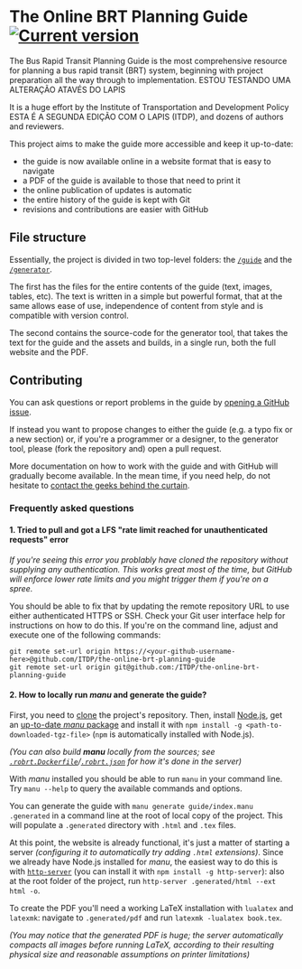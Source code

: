 # The Online BRT Planning Guide [![Current version](https://img.shields.io/badge/view-brtguide.itdp.org-blue.svg?style=flat-square)](https://brtguide.itdp.org)

The Bus Rapid Transit Planning Guide is the most comprehensive resource for
planning a bus rapid transit (BRT) system, beginning with project preparation
all the way through to implementation. ESTOU TESTANDO UMA ALTERAÇÃO ATAVÉS DO LAPIS

It is a huge effort by the Institute of Transportation and Development Policy ESTA É A SEGUNDA EDIÇÃO COM O LAPIS
(ITDP), and dozens of authors and reviewers.

This project aims to make the guide more accessible and keep it up-to-date:

 - the guide is now available online in a website format that is easy to navigate
 - a PDF of the guide is available to those that need to print it
 - the online publication of updates is automatic
 - the entire history of the guide is kept with Git
 - revisions and contributions are easier with GitHub


## File structure

Essentially, the project is divided in two top-level folders: the
[`/guide`](guide) and the [`/generator`](generator).

The first has the files for the entire contents of the guide (text, images,
tables, etc).  The text is written in a simple but powerful format, that at the
same allows ease of use, independence of content from style and is compatible
with version control.

The second contains the source-code for the generator tool, that takes the text
for the guide and the assets and builds, in a single run, both the full website
and the PDF.


## Contributing

You can ask questions or report problems in the guide by [opening a GitHub
issue](https://github.com/ITDP/the-online-brt-planning-guide/issues/new).

If instead you want to propose changes to either the guide (e.g. a typo fix or
a new section) or, if you're a programmer or a designer, to the generator tool,
please (fork the repository and) open a pull request.

More documentation on how to work with the guide and with GitHub will gradually
become available. In the mean time, if you need help, do not hesitate to
[contact the geeks behind the curtain](mailto:contato@protocubo.io).

### Frequently asked questions

#### 1. Tried to pull and got a LFS "rate limit reached for unauthenticated requests" error

_If you're seeing this error you problably have cloned the repository without supplying any authentication.  This works great most of the time, but GitHub will enforce lower rate limits and you might trigger them if you're on a spree._

You should be able to fix that by updating the remote repository URL to use either authenticated HTTPS or SSH.  Check your Git user interface help for instructions on how to do this.  If you're on the command line, adjust and execute one of the following commands:

```
git remote set-url origin https://<your-github-username-here>@github.com/ITDP/the-online-brt-planning-guide
git remote set-url origin git@github.com:/ITDP/the-online-brt-planning-guide
```

#### 2. How to locally run _manu_ and generate the guide?

First, you need to [clone](https://help.github.com/articles/cloning-a-repository/) the project's repository.
Then, install [Node.js](https://nodejs.org), get an [up-to-date _manu_ package](https://brtguide.itdp.org/branch/master/bin/) and install it with `npm install -g <path-to-downloaded-tgz-file>` (`npm` is automatically installed with Node.js).

_(You can also build **manu** locally from the sources; see [`.robrt.Dockerfile`](.robrt.Dockerfile)/[`.robrt.json`](.robrt.json) for how it's done in the server)_

With _manu_ installed you should be able to run `manu` in your command line.
Try `manu --help` to query the available commands and options.

You can generate the guide with `manu generate guide/index.manu .generated` in a command line at the root of local copy of the project.
This will populate a `.generated` directory with `.html` and `.tex` files.

At this point, the website is already functional, it's just a matter of starting a server _(configuring it to automatically try adding `.html` extensions)_.
Since we already have Node.js installed for _manu_, the easiest way to do this is with [`http-server`](https://www.npmjs.com/package/http-server) (you can install it with `npm install -g http-server`):
also at the root folder of the project, run `http-server .generated/html --ext html -o`.

To create the PDF you'll need a working LaTeX installation with `lualatex` and `latexmk`:
navigate to `.generated/pdf` and run `latexmk -lualatex book.tex`.

_(You may notice that the generated PDF is huge; the server automatically compacts all images before running LaTeX, according to their resulting physical size and reasonable assumptions on printer limitations)_
